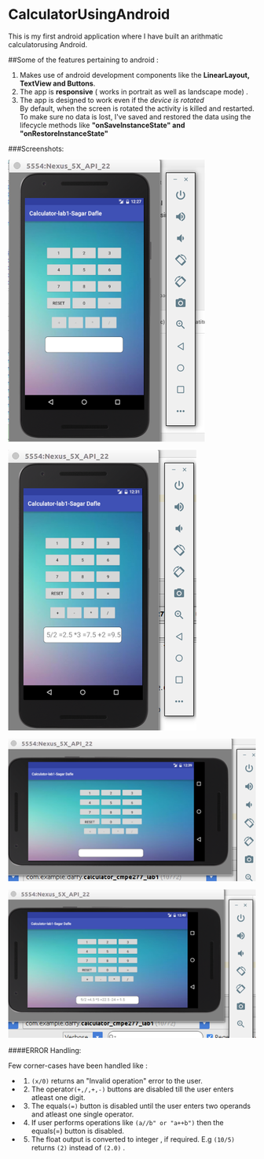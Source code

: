 # CalculatorUsingAndroid
This is my first android application where I have built an arithmatic calculatorusing Android.

##Some of the features pertaining to android : 
1. Makes use of android development components like the **LinearLayout, TextView and Buttons**.
2. The app is **responsive** ( works in portrait as well as landscape mode) .
3. The app is designed to work even if the *device is rotated*  
By default, when the screen is rotated the activity is killed and restarted. 
To make sure no data is lost, I've saved and restored the data using the lifecycle methods like **"onSaveInstanceState" and "onRestoreInstanceState"**

###Screenshots:

![alt text](https://github.com/sagardafle/CalculatorUsingAndroid/blob/master/Screenshots/Screenshot%20from%202016-06-20%2001-28-35.png "The homescreen of calculator in portrait mode") 

![alt text](https://github.com/sagardafle/CalculatorUsingAndroid/blob/master/Screenshots/Screenshot%20from%202016-06-20%2001-31-59.png "Performed some basic calculation in the app. The app is capable to perform the chain operations. A division,multiplicaiton and addition has been performed in this case") 

![alt text](https://github.com/sagardafle/CalculatorUsingAndroid/blob/master/Screenshots/Screenshot%20from%202016-06-20%2001-40-36.png "The homescreen of calculator in landscape mode") 

![alt text](https://github.com/sagardafle/CalculatorUsingAndroid/blob/master/Screenshots/Screenshot%20from%202016-06-20%2001-41-23.png "The buttons and the entire layout are resized to make sure that the entire app behaves as expected. Capable to restore the data on screen orientation.") 

####ERROR Handling:

Few corner-cases have been handled like :
* 1. `(x/0)` returns an "Invalid operation" error to the user.
* 2. The operator`(+,/,+,-)` buttons are disabled till the user enters atleast one digit.
* 3. The equals`(=)` button is disabled until the user enters two operands and atleast one single operator.
* 4. If user performs operations like `(a//b" or "a++b")` then the equals(=) button is disabled. 
* 5. The float output is converted to integer , if required. E.g `(10/5)` returns `(2)` instead of `(2.0)` .

